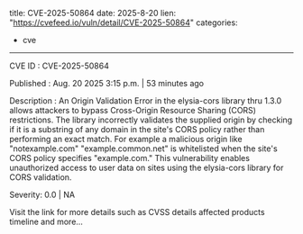  
title: CVE-2025-50864
date: 2025-8-20
lien: "https://cvefeed.io/vuln/detail/CVE-2025-50864"
categories:
  - cve
---

CVE ID : CVE-2025-50864

Published :  Aug. 20
2025
3:15 p.m. | 53 minutes ago

Description : An Origin Validation Error in the elysia-cors library thru 1.3.0 allows attackers to bypass Cross-Origin Resource Sharing (CORS) restrictions. The library incorrectly validates the supplied origin by checking if it is a substring of any domain in the site's CORS policy
rather than performing an exact match. For example
a malicious origin like "notexample.com"
"example.common.net" is whitelisted when the site's CORS policy specifies "example.com." This vulnerability enables unauthorized access to user data on sites using the elysia-cors library for CORS validation.

Severity: 0.0 | NA

Visit the link for more details
such as CVSS details
affected products
timeline
and more...

